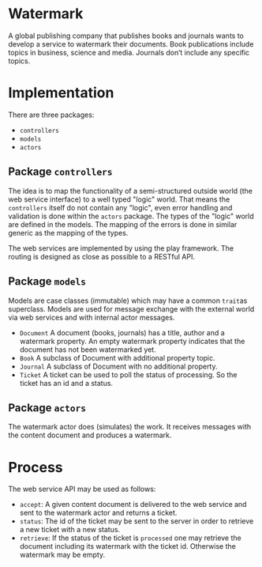 # Watermark
A global publishing company that publishes books and journals wants to develop a service to 
watermark their documents. Book publications include topics in business, science and media. Journals 
don’t include any specific topics.

# Implementation

There are three packages:
* `controllers`
* `models`
* `actors`

## Package `controllers`
The idea is to map the functionality of a semi-structured outside world (the web service interface) to a well typed "logic" world. That means the `controllers` itself do not contain any "logic", even error handling and validation is done within the `actors` package. The types of the "logic" world are defined in the models. The mapping of the errors is done in similar generic as the mapping of the types.

The web services are implemented by using the play framework. The routing is designed as close as possible to a RESTful API.

## Package `models`
Models are case classes (immutable) which may have a common `trait`as superclass. Models are used for message exchange with the external world via web services and with internal actor messages. 
* `Document` A document (books, journals) has a title, author and a watermark property. An empty watermark property indicates that the document has not been watermarked yet.
* `Book` A subclass of Document with additional property topic.
* `Journal` A subclass of Document with no additional property.
* `Ticket` A ticket can be used to poll the status of processing. So the ticket has an id and a status.

## Package `actors`
The watermark actor does (simulates) the work. It receives messages with the content document and produces a watermark.   

# Process
The web service API may be used as follows:
* `accept`: A given content document is delivered to the web service and sent to the watermark actor and returns a ticket.
* `status`: The id of the ticket may be sent to the server in order to retrieve a new ticket with a new status.
* `retrieve`: If the status of the ticket is `processed` one may retrieve the document including its watermark with the ticket id. Otherwise the watermark may be empty.  




